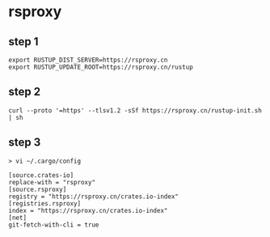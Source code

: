 # rsproxy  

## step 1
```
export RUSTUP_DIST_SERVER=https://rsproxy.cn
export RUSTUP_UPDATE_ROOT=https://rsproxy.cn/rustup
```

## step 2
```
curl --proto '=https' --tlsv1.2 -sSf https://rsproxy.cn/rustup-init.sh | sh
```

## step 3
    > vi ~/.cargo/config  
```
[source.crates-io]
replace-with = "rsproxy"
[source.rsproxy]
registry = "https://rsproxy.cn/crates.io-index"
[registries.rsproxy]
index = "https://rsproxy.cn/crates.io-index"
[net]
git-fetch-with-cli = true
```